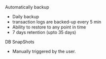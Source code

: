Automatically backup
- Daily backup
- transaction logs are backed-up every 5 min
- Ability to restore to any point in time
- 7 days retention (upto 35 days)

DB SnapShots
- Manually triggered by the user.
